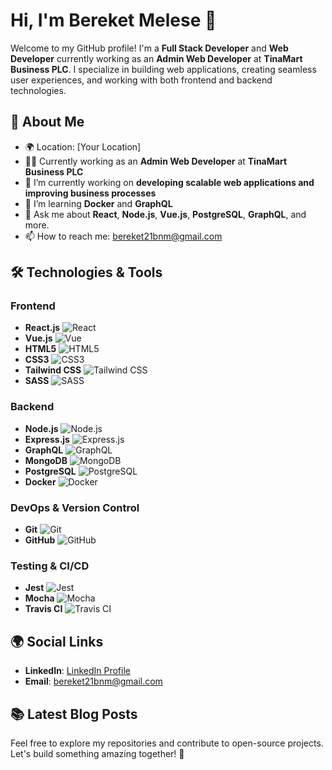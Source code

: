 # Hi, I'm Bereket Melese 👋

Welcome to my GitHub profile! I'm a **Full Stack Developer** and **Web Developer** currently working as an **Admin Web Developer** at **TinaMart Business PLC**. I specialize in building web applications, creating seamless user experiences, and working with both frontend and backend technologies.

## 🚀 About Me

- 🌍 Location: [Your Location]
- 👨‍💻  Currently working as an **Admin Web Developer** at **TinaMart Business PLC**
- 🔭 I’m currently working on **developing scalable web applications and improving business processes**
- 🌱 I’m learning **Docker** and **GraphQL**
- 💬 Ask me about **React**, **Node.js**, **Vue.js**, **PostgreSQL**, **GraphQL**, and more.
- 📫 How to reach me: [bereket21bnm@gmail.com](mailto:bereket21bnm@gmail.com)

## 🛠️ Technologies & Tools

### Frontend

- **React.js** ![React](https://img.shields.io/badge/React-61DAFB?style=flat&logo=react&logoColor=black)
- **Vue.js** ![Vue](https://img.shields.io/badge/Vue.js-4FC08D?style=flat&logo=vue.js&logoColor=white)
- **HTML5** ![HTML5](https://img.shields.io/badge/HTML5-E34F26?style=flat&logo=html5&logoColor=white)
- **CSS3** ![CSS3](https://img.shields.io/badge/CSS3-1572B6?style=flat&logo=css3&logoColor=white)
- **Tailwind CSS** ![Tailwind CSS](https://img.shields.io/badge/TailwindCSS-06B6D4?style=flat&logo=tailwindcss&logoColor=white)
- **SASS** ![SASS](https://img.shields.io/badge/SASS-CC6699?style=flat&logo=sass&logoColor=white)

### Backend

- **Node.js** ![Node.js](https://img.shields.io/badge/Node.js-339933?style=flat&logo=node.js&logoColor=white)
- **Express.js** ![Express.js](https://img.shields.io/badge/Express.js-000000?style=flat&logo=express&logoColor=white)
- **GraphQL** ![GraphQL](https://img.shields.io/badge/GraphQL-E10098?style=flat&logo=graphql&logoColor=white)
- **MongoDB** ![MongoDB](https://img.shields.io/badge/MongoDB-47A248?style=flat&logo=mongodb&logoColor=white)
- **PostgreSQL** ![PostgreSQL](https://img.shields.io/badge/PostgreSQL-336791?style=flat&logo=postgresql&logoColor=white)
- **Docker** ![Docker](https://img.shields.io/badge/Docker-2496ED?style=flat&logo=docker&logoColor=white)

### DevOps & Version Control

- **Git** ![Git](https://img.shields.io/badge/Git-F05032?style=flat&logo=git&logoColor=white)
- **GitHub** ![GitHub](https://img.shields.io/badge/GitHub-181717?style=flat&logo=github&logoColor=white)

### Testing & CI/CD

- **Jest** ![Jest](https://img.shields.io/badge/Jest-C21325?style=flat&logo=jest&logoColor=white)
- **Mocha** ![Mocha](https://img.shields.io/badge/Mocha-8D6748?style=flat&logo=mocha&logoColor=white)
- **Travis CI** ![Travis CI](https://img.shields.io/badge/TravisCI-3EAAAF?style=flat&logo=travis&logoColor=white)

## 🌍 Social Links

- **LinkedIn**: [LinkedIn Profile](https://www.linkedin.com/in/bereket-melese-bb290a277/)
- **Email**: [bereket21bnm@gmail.com](mailto:bereket21bnm@gmail.com)

## 📚 Latest Blog Posts

<!-- BLOG-POST-LIST:START -->
<!-- BLOG-POST-LIST:END -->

Feel free to explore my repositories and contribute to open-source projects. Let's build something amazing together! 🚀
